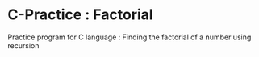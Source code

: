 # C-Practice : Factorial
Practice program for C language : Finding the factorial of a number using recursion

